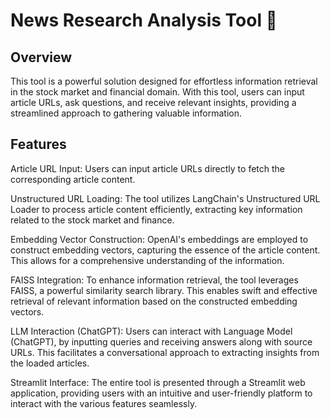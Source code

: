 
# News Research Analysis Tool 🔎

## Overview

This tool is a powerful solution designed for effortless information retrieval in the stock market and financial domain. With this tool, users can input article URLs, ask questions, and receive relevant insights, providing a streamlined approach to gathering valuable information.

## Features

Article URL Input: Users can input article URLs directly to fetch the corresponding article content.

Unstructured URL Loading: The tool utilizes LangChain's Unstructured URL Loader to process article content efficiently, extracting key information related to the stock market and finance.

Embedding Vector Construction: OpenAI's embeddings are employed to construct embedding vectors, capturing the essence of the article content. This allows for a comprehensive understanding of the information.

FAISS Integration: To enhance information retrieval, the tool leverages FAISS, a powerful similarity search library. This enables swift and effective retrieval of relevant information based on the constructed embedding vectors.

LLM Interaction (ChatGPT): Users can interact with Language Model (ChatGPT),  by inputting queries and receiving answers along with source URLs. This facilitates a conversational approach to extracting insights from the loaded articles.

Streamlit Interface: The entire tool is presented through a Streamlit web application, providing users with an intuitive and user-friendly platform to interact with the various features seamlessly.
